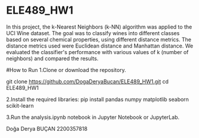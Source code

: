 # ELE489_HW1  
In this project, the k-Nearest Neighbors (k-NN) algorithm was applied to the UCI Wine dataset. The goal was to classify wines into different classes based on several chemical properties, using different distance metrics. The distance metrics used were Euclidean distance and Manhattan distance. We evaluated the classifier's performance with various values of k (number of neighbors) and compared the results.

#How to Run
1.Clone or download the repository.

git clone https://github.com/DogaDeryaBucan/ELE489_HW1.git
cd ELE489_HW1

2.Install the required libraries:
   pip install pandas numpy matplotlib seaborn scikit-learn

3.Run the analysis.ipynb notebook in Jupyter Notebook or JupyterLab.


Doğa Derya BUÇAN 2200357818
